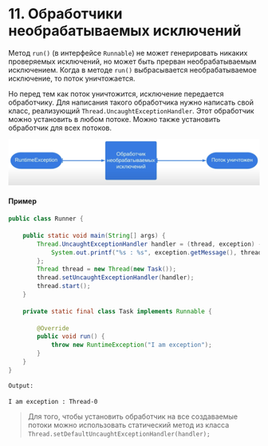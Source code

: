 # 11. Обработчики необрабатываемых исключений

Метод `run()` (в интерфейсе `Runnable`) не может генерировать никаких проверяемых исключений, но может быть прерван
необрабатываемым исключением. Когда в методе `run()` выбрасывается необрабатываемое исключение, то поток уничтожается.

Но перед тем как поток уничтожится, исключение передается обработчику. Для написания такого обработчика нужно написать 
свой класс, реализующий `Thread.UncaughtExceptionHandler`. Этот обработчик можно установить в любом потоке. Можно также
установить обработчик для всех потоков.

![1 schema](../images/11/1_schema.png)

#### Пример
```java
public class Runner {

    public static void main(String[] args) {
        Thread.UncaughtExceptionHandler handler = (thread, exception) -> {
            System.out.printf("%s : %s", exception.getMessage(), thread.getName());
        };
        Thread thread = new Thread(new Task());
        thread.setUncaughtExceptionHandler(handler);
        thread.start();
    }

    private static final class Task implements Runnable {
        
        @Override
        public void run() {
            throw new RuntimeException("I am exception");
        }
    }
}
```

```
Output:

I am exception : Thread-0
```

> Для того, чтобы установить обработчик на все создаваемые потоки можно использовать статический метод из класса 
> `Thread.setDefaultUncaughtExceptionHandler(handler);`